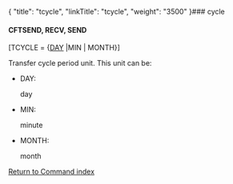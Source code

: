 {
    "title": "tcycle",
    "linkTitle": "tcycle",
    "weight": "3500"
}### <span id="tcycle"></span>cycle

#### CFTSEND, RECV, SEND

\[TCYCLE = {<u>DAY</u> |MIN | MONTH}\]

Transfer cycle period unit. This unit can be:

-   DAY:
    day
-   MIN:
    minute
-   MONTH:
    month

[Return to Command index](../../)
